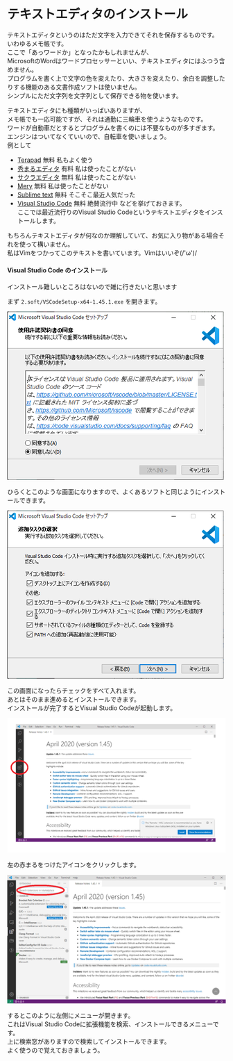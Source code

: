 # テキストエディタのインストール

テキストエディタというのはただ文字を入力できてそれを保存するものです。  
いわゆるメモ帳です。  
ここで「あっワードか」となったかもしれませんが、  
MicrosoftのWordはワードプロセッサーといい、テキストエディタにはふつう含めません。  
プログラムを書く上で文字の色を変えたり、大きさを変えたり、余白を調整したりする機能のある文書作成ソフトは使いません。  
シンプルにただ文字列を文字列として保存できる物を使います。  

テキストエディタにも種類がいっぱいありますが、  
メモ帳でも一応可能ですが、それは通勤に三輪車を使うようなものです。  
ワードが自動車だとするとプログラムを書くのには不要なものが多すぎます。  
エンジンはついてなくていいので、自転車を使いましょう。  
例として
* [Terapad](https://tera-net.com/library/tpad.html) 無料 私もよく使う
* [秀まるエディタ](https://hide.maruo.co.jp/software/hidemaru.html)  有料 私は使ったことがない
* [サクラエディタ](https://sakura-editor.github.io) 無料 私は使ったことがない
* [Mery](https://www.haijin-boys.com/wiki/メインページ) 無料 私は使ったことがない
* [Sublime text](https://www.sublimetext.com/) 無料 そこそこ最近人気だった
* [Visual Studio Code](https://code.visualstudio.com) 無料 絶賛流行中
などを挙げておきます。  
ここでは最近流行りのVisual Studio Codeというテキストエディタをインストールします。  

もちろんテキストエディタが何なのか理解していて、お気に入り物がある場合それを使って構いません。  
私はVimをつかってこのテキストを書いています。Vimはいいぞ(/'ω')/

#### Visual Studio Code のインストール

インストール難しいところはないので雑に行きたいと思います

まず `2.soft/VSCodeSetup-x64-1.45.1.exe` を開きます。

![](./img/1-2-1.png)

ひらくとこのような画面になりますので、よくあるソフトと同じようにインストールできます。

![](./img/1-2-2.png)

この画面になったらチェックをすべて入れます。  
あとはそのまま進めるとインストールできます。  
インストールが完了するとVisual Studio Codeが起動します。  

![](./img/1-2-3.png)

左の赤まるをつけたアイコンをクリックします。

![](./img/1-2-4.png)

するとこのように左側にメニューが開きます。  
これはVisual Studio Codeに拡張機能を検索、インストールできるメニューです。  
上に検索窓がありますので検索してインストールできます。  
よく使うので覚えておきましょう。

